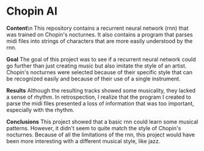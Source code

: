 # Chopin AI

**Content**\n
This repository contains a recurrent neural network (rnn) that was trained on Chopin's nocturnes. It also contains a program that parses midi files into strings of characters that are more easily understood by the rnn. 

**Goal**
The goal of this project was to see if a recurrent neural network could go further than just creating music but also imitate the style of an artist. Chopin's nocturnes were selected because of their specific style that can be recognized easily and because of their use of a single instrument.

**Results**
Although the resulting tracks showed some musicality, they lacked a sense of rhythm. In retrospection, I realize that the program I created to parse the midi files presented a loss of information that was too important, especially with the rhythm.

**Conclusions**
This project showed that a basic rnn could learn some musical patterns. However, it didn't seem to quite match the style of Chopin's nocturnes. Because of all the limitations of the rnn, this project would have been more interesting with a different musical style, like jazz. 
